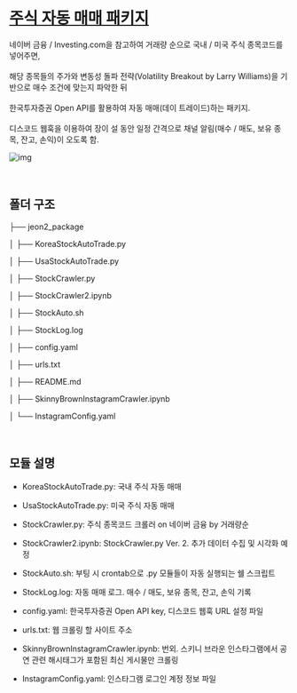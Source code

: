 # <u>주식 자동 매매 패키지</u>

네이버 금융 / Investing.com을 참고하여 거래량 순으로 국내 / 미국 주식 종목코드를 넣어주면,
<br/><br/>
해당 종목들의 주가와 변동성 돌파 전략(Volatility Breakout by Larry Williams)을 기반으로 매수 조건에 맞는지 파악한 뒤
<br/><br/>
한국투자증권 Open API를 활용하여 자동 매매(데이 트레이드)하는 패키지.
<br/><br/>
디스코드 웹훅을 이용하여 장이 설 동안 일정 간격으로 채널 알림(매수 / 매도, 보유 종목, 잔고, 손익)이 오도록 함.

![img](https://search.pstatic.net/common/?src=http%3A%2F%2Fblogfiles.naver.net%2FMjAyMTA3MjNfMjk3%2FMDAxNjI3MDM3NjkxMTI0.KkBJouUC9VmPiZsvYHAA4-uL40Fzxuwg9ORT3KVX6pcg.qE6T-aPICOQFNh4LaDXYyc9yd3Gjsm7WbZ3pjmVnvUMg.PNG.kc9994%2Fimage.png&type=sc960_832)

<br/>

## 폴더 구조

├── jeon2_package

│   ├── KoreaStockAutoTrade.py

│   ├── UsaStockAutoTrade.py

│   ├── StockCrawler.py

│   ├── StockCrawler2.ipynb

│   ├── StockAuto.sh

│   ├── StockLog.log

│   ├── config.yaml

│   ├── urls.txt

│   ├── README.md

│   ├── SkinnyBrownInstagramCrawler.ipynb

│   └── InstagramConfig.yaml

<br/>

## 모듈 설명
- KoreaStockAutoTrade.py: 국내 주식 자동 매매

- UsaStockAutoTrade.py: 미국 주식 자동 매매

- StockCrawler.py: 주식 종목코드 크롤러 on 네이버 금융 by 거래량순

- StockCrawler2.ipynb: StockCrawler.py Ver. 2. 추가 데이터 수집 및 시각화 예정

- StockAuto.sh: 부팅 시 crontab으로 .py 모듈들이 자동 실행되는 쉘 스크립트

- StockLog.log: 자동 매매 로그. 매수 / 매도, 보유 종목, 잔고, 손익 기록

- config.yaml: 한국투자증권 Open API key, 디스코드 웹훅 URL 설정 파일

- urls.txt: 웹 크롤링 할 사이트 주소

- SkinnyBrownInstagramCrawler.ipynb: 번외. 스키니 브라운 인스타그램에서 공연 관련 해시태그가 포함된 최신 게시물만 크롤링

- InstagramConfig.yaml: 인스타그램 로그인 계정 정보 파일
